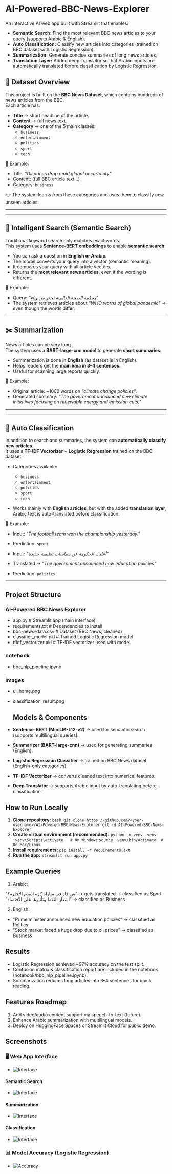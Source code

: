 # AI-Powered-BBC-News-Explorer
An interactive AI web app built with Streamlit that enables:
* **Semantic Search:** Find the most relevant BBC news articles to your query (supports Arabic & English).
* **Auto Classification:** Classify new articles into categories (trained on BBC dataset with Logistic Regression).
* **Summarization:** Generate concise summaries of long news articles.
* **Translation Layer:** Added deep-translator so that Arabic inputs are automatically translated before classification by Logistic Regression.
## 📂 Dataset Overview
This project is built on the **BBC News Dataset**, which contains hundreds of news articles from the BBC.  
Each article has:
- **Title** → short headline of the article.  
- **Content** → full news text.  
- **Category** → one of the 5 main classes:
  - `business`
  - `entertainment`
  - `politics`
  - `sport`
  - `tech`

📝 Example:
- Title: *"Oil prices drop amid global uncertainty"*  
- Content: (full BBC article text…)  
- Category: `business`

👉 The system learns from these categories and uses them to classify new unseen articles.

---
---

## 🔎 Intelligent Search (Semantic Search)
Traditional keyword search only matches exact words.  
This system uses **Sentence-BERT embeddings** to enable **semantic search**:
- You can ask a question in **English or Arabic**.
- The model converts your query into a vector (semantic meaning).
- It compares your query with all article vectors.
- Returns the **most relevant news articles**, even if the wording is different.

📝 Example:
- Query: *"منظمة الصحة العالمية تحذر من وباء"*  
- The system retrieves articles about *"WHO warns of global pandemic"* → even though the words differ.

---

## ✂️ Summarization
News articles can be very long.  
The system uses a **BART-large-cnn model** to generate **short summaries**:
- Summarization is done in **English** (as dataset is in English).
- Helps readers get the **main idea in 3–4 sentences**.
- Useful for scanning large reports quickly.

📝 Example:
- Original article: ~1000 words on *"climate change policies"*.  
- Generated summary: *"The government announced new climate initiatives focusing on renewable energy and emission cuts."*

---
---

## 📝 Auto Classification
In addition to search and summaries, the system can **automatically classify new articles**.  
It uses a **TF-IDF Vectorizer** + **Logistic Regression** trained on the BBC dataset.  

- Categories available:
  - `business`
  - `entertainment`
  - `politics`
  - `sport`
  - `tech`

- Works mainly with **English articles**, but with the added **translation layer**, Arabic text is auto-translated before classification.  

📝 Example:
- Input: *"The football team won the championship yesterday."*  
- Prediction: `sport`  

- Input: *"أعلنت الحكومة عن سياسات تعليمية جديدة"*  
- Translated → *"The government announced new education policies"*  
- Prediction: `politics`

---

## Project Structure
### AI-Powered BBC News Explorer
* app.py                     # Streamlit app (main interface)
*  requirements.txt           # Dependencies to install
*  bbc-news-data.csv          # Dataset (BBC News, cleaned)
*   classifier_model.pkl       # Trained Logistic Regression model
*   tfidf_vectorizer.pkl       # TF-IDF vectorizer used with model
  ###   notebook
*    bbc_nlp_pipeline.ipynb
### images                  
* ui_home.png
*  classification_result.png

   ## Models & Components
* **Sentence-BERT (MiniLM-L12-v2)** → used for semantic search (supports multilingual queries).  
* **Summarizer (BART-large-cnn)** → used for generating summaries (English).  
* **Logistic Regression Classifier** → trained on BBC News dataset (English-only categories).  
* **TF-IDF Vectorizer** → converts cleaned text into numerical features.  
* **Deep Translator** → supports Arabic input by auto-translating before classification.  

 
 ## How to Run Locally
1. **Clone repository:**
   ```bash git clone https://github.com/<your-username>/AI-Powered-BBC-News-Explorer.git cd AI-Powered-BBC-News-Explorer```
2. **Create virtual environment (recommended):**
```python -m venv .venv .venv\Scripts\activate   # On Windows```
 ```source .venv/bin/activate  # On Mac/Linux```
4. **Install requirements:**
```pip install -r requirements.txt```
5. **Run the app:**
```streamlit run app.py```

## Example Queries
1. Arabic:
  
  
  "من فاز في مباراة كرة القدم الأخيرة؟" → gets translated → classified as Sport
"أسعار النفط وتأثيرها على الاقتصاد" → classified as Business


2.  English:
* "Prime minister announced new education policies" → classified as Politics
* "Stock market faced a huge drop due to oil prices" → classified as Business

## Results
* Logistic Regression achieved ~97% accuracy on the test split.
* Confusion matrix & classification report are included in the notebook (notebook/bbc_nlp_pipeline.ipynb).
* Summarization reduces long articles into 3–4 sentences for quick reading.

## Features Roadmap
 1. Add video/audio content support via speech-to-text (future).
 2. Enhance Arabic summarization with multilingual models.
 3. Deploy on HuggingFace Spaces or Streamlit Cloud for public demo.
  ## Screenshots

   ### 🖥️ Web App Interface
* ![Interface](images/UI1.PNG)

#### Semantic Search
*   ![Interface](images/search.PNG)

  #### Summarization
*    ![Interface](images/summary.PNG)

#### Classification
*    ![Interface](images/classify.PNG)


  ### 📊 Model Accuracy (Logistic Regression)
* ![Accuracy](images/LR.png)

